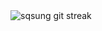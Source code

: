 <img src="https://github-readme-streak-stats.herokuapp.com/?user=sqsung" alt="sqsung git streak"/>
<!-- 
- 👋 Hi, I’m @sqsung
- 👀 I’m interested in ...
- 🌱 I’m currently learning ...
- 💞️ I’m looking to collaborate on ...
- 📫 How to reach me ... -->

<!---
sqsung/sqsung is a ✨ special ✨ repository because its `README.md` (this file) appears on your GitHub profile.
You can click the Preview link to take a look at your changes.
--->
